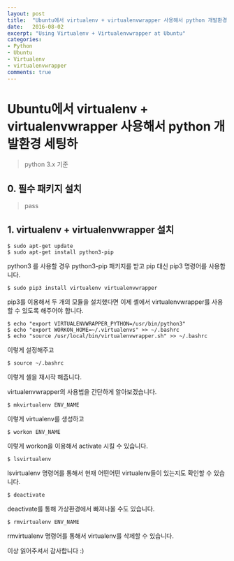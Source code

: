 ```yaml
---
layout: post
title:  "Ubuntu에서 virtualenv + virtualenvwrapper 사용해서 python 개발환경 세팅하기"
date:   2016-08-02
excerpt: "Using Virtualenv + Virtualenvwrapper at Ubuntu"
categories:
- Python
- Ubuntu
- Virtualenv
- virtualenvwrapper
comments: true
---
```


# Ubuntu에서 virtualenv + virtualenvwrapper 사용해서 python 개발환경 세팅하
> python 3.x 기준

## 0. 필수 패키지 설치
> pass

## 1. virtualenv + virtualenvwrapper 설치

```shell
$ sudo apt-get update
$ sudo apt-get install python3-pip
```

python3 를 사용할 경우 python3-pip 패키지를 받고 pip 대신 pip3 명령어를 사용합니다.

```shell
$ sudo pip3 install virtualenv virtualenvwrapper
```

pip3를 이용해서 두 개의 모듈을 설치했다면 이제 셸에서 virtualenvwrapper를 사용할 수 있도록 해주어야 합니다.

```shell
$ echo "export VIRTUALENVWRAPPER_PYTHON=/usr/bin/python3"
$ echo "export WORKON_HOME=~/.virtualenvs" >> ~/.bashrc
$ echo "source /usr/local/bin/virtualenvwrapper.sh" >> ~/.bashrc
```

이렇게 설정해주고

```shell
$ source ~/.bashrc
```

이렇게 셸을 재시작 해줍니다.

virtualenvwrapper의 사용법을 간단하게 알아보겠습니다.

```shell
$ mkvirtualenv ENV_NAME
```

이렇게 virtualenv를 생성하고

```shell
$ workon ENV_NAME
```

이렇게 workon을 이용해서 activate 시킬 수 있습니다.

```shell
$ lsvirtualenv
```

lsvirtualenv 명령어를 통해서 현재 어떤어떤 virtualenv들이 있는지도 확인할 수 있습니다.

```shell
$ deactivate
```

deactivate를 통해 가상환경에서 빠져나올 수도 있습니다.

```shell
$ rmvirtualenv ENV_NAME
```

rmvirtualenv 명령어를 통해서 virtualenv를 삭제할 수 있습니다.

이상 읽어주셔서 감사합니다 :)
